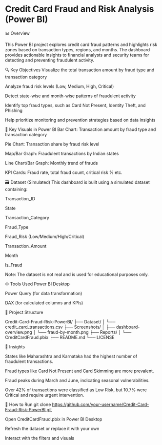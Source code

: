 
# Credit Card Fraud and Risk Analysis (Power BI)
📊 Overview

This Power BI project explores credit card fraud patterns and highlights risk zones based on transaction types, regions, and months. The dashboard provides actionable insights to financial analysts and security teams for detecting and preventing fraudulent activity.

🔍 Key Objectives
Visualize the total transaction amount by fraud type and transaction category

Analyze fraud risk levels (Low, Medium, High, Critical)

Detect state-wise and month-wise patterns of fraudulent activity

Identify top fraud types, such as Card Not Present, Identity Theft, and Phishing

Help prioritize monitoring and prevention strategies based on data insights

📌 Key Visuals in Power BI
Bar Chart: Transaction amount by fraud type and transaction category

Pie Chart: Transaction share by fraud risk level

Map/Bar Graph: Fraudulent transactions by Indian states

Line Chart/Bar Graph: Monthly trend of frauds

KPI Cards: Fraud rate, total fraud count, critical risk % etc.

🗃️ Dataset (Simulated)
This dashboard is built using a simulated dataset containing:

Transaction_ID

State

Transaction_Category

Fraud_Type

Fraud_Risk (Low/Medium/High/Critical)

Transaction_Amount

Month

Is_Fraud

Note: The dataset is not real and is used for educational purposes only.

⚙️ Tools Used
Power BI Desktop

Power Query (for data transformation)

DAX (for calculated columns and KPIs)

📁 Project Structure

Credit-Card-Fraud-Risk-PowerBI/
├── Dataset/
│   └── credit_card_transactions.csv
├── Screenshots/
│   ├── dashboard-overview.png
│   └── fraud-by-month.png
├── Reports/
│   └── CreditCardFraud.pbix
├── README.md
└── LICENSE

🧠 Insights

States like Maharashtra and Karnataka had the highest number of fraudulent transactions.

Fraud types like Card Not Present and Card Skimming are more prevalent.

Fraud peaks during March and June, indicating seasonal vulnerabilities.

Over 42% of transactions were classified as Low Risk, but 10.7% were Critical and require urgent intervention.

📎 How to Run
git clone 
https://github.com/your-username/Credit-Card-Fraud-Risk-PowerBI.git

Open CreditCardFraud.pbix in Power BI Desktop

Refresh the dataset or replace it with your own

Interact with the filters and visuals
